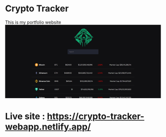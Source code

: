 # Crypto Tracker
This is my portfolio website
![Crypto Tracker](https://github.com/theodorbigu/Next.js-Crypto-Tracker/blob/main/public/demo/demo.png?raw=true)
<br/>
# Live site : https://crypto-tracker-webapp.netlify.app/
